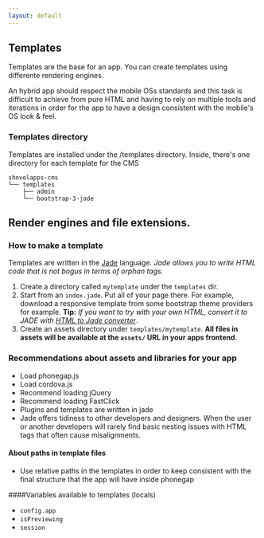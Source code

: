 ```yaml
---
layout: default
---
```


## Templates

Templates are the base for an app. You can create templates using differente rendering
engines.

An hybrid app should respect the mobile OSs
standards and this task is difficult to achieve from pure HTML and having to rely
on multiple tools and iterations in order for the app to have a design consistent
with the mobile's OS look & feel.

### Templates directory

Templates are installed under the /templates directory. Inside, there's one directory
for each template for the CMS

    shovelapps-cms
    └── templates
        ├── admin
        └── bootstrap-3-jade

## Render engines and file extensions.




### How to make a template

Templates are written in the [Jade](http://jade-lang.com/) language. 
*Jade allows you to write HTML code that is not bogus in terms of orphan tags.*

1. Create a directory  called `mytemplate` under the `templates` dir.
1. Start from an `index.jade`. Put all of your page there. For example,
download a responsive template from some bootstrap  theme providers for example. **Tip:** *If you want to try with your own HTML, convert it to JADE with [HTML to Jade converter](http://html2jade.aaron-powell.com/)*.
1. Create an assets directory under `templates/mytemplate`. **All files in assets will be available at the `assets/` URL in your apps frontend**.

### Recommendations about assets and libraries for your app

* Load phonegap.js
* Load cordova.js
* Recommend loading jQuery
* Recommend loading FastClick
* Plugins and templates are written in jade
* Jade offers tidiness to other developers and designers. When the user or 
  another developers will 
  rarely find basic nesting issues with HTML tags that often cause misalignments.


#### About paths in template files

* Use relative paths in the templates in order to keep consistent with 
the final structure that the app will have inside phonegap


####Variables available to templates (locals)

* `config.app`
* `isPreviewing`
* `session`